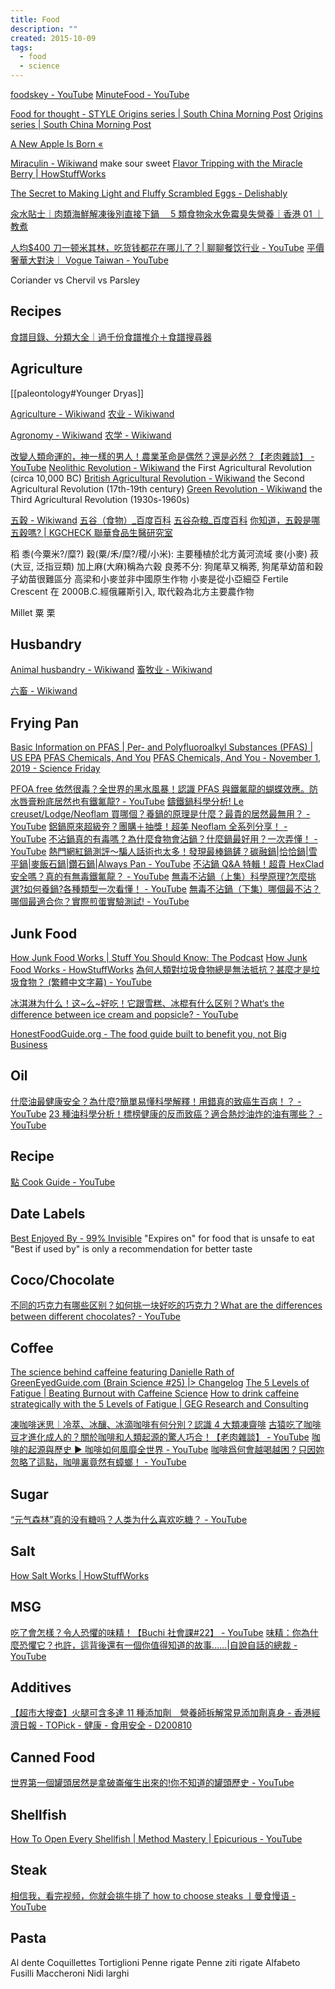 ```yaml
---
title: Food
description: ""
created: 2015-10-09
tags:
  - food
  - science
---
```


[foodskey - YouTube](https://www.youtube.com/channel/UCWUq6teKH18Iwuh41D75sQg)
[MinuteFood - YouTube](https://www.youtube.com/@MinuteFood)

[Food for thought - STYLE Origins series | South China Morning Post](https://series.scmp.com/style/food-origins/)
[Origins series | South China Morning Post](https://www.scmp.com/magazines/style/topics/origins-series)

[A New Apple Is Born «](http://www.sporkful.com/a-new-apple-is-born/)

[Miraculin - Wikiwand](https://www.wikiwand.com/en/Miraculin) make sour sweet
[Flavor Tripping with the Miracle Berry | HowStuffWorks](https://shows.howstuffworks.com/foodstuff/miracle-fruit.htm)

[The Secret to Making Light and Fluffy Scrambled Eggs - Delishably](https://delishably.com/dairy/Secret-to-Light-and-Fluffy-Scrambled-Eggs)

[汆水貼士｜肉類海鮮解凍後別直接下鍋　 5 類食物汆水免霉臭失營養｜香港 01 ｜教煮](https://www.hk01.com/%E6%95%99%E7%85%AE/668384/)

[人均$400 刀一顿米其林，吃货钱都花在哪儿了？| 聊聊餐饮行业 - YouTube](https://www.youtube.com/watch?v=JFETIGpijx4)
[平價奢華大對決｜ Vogue Taiwan - YouTube](https://www.youtube.com/playlist?list=PLOAJtSxO04pwvh9yOHhFISX01Zsq_NmoA)

Coriander vs Chervil vs Parsley

## Recipes

[食譜目錄、分類大全｜過千份食譜推介＋食譜搜尋器](https://www.hk01.com/%E6%95%99%E7%85%AE/393455/%E9%A3%9F%E8%AD%9C%E7%9B%AE%E9%8C%84-%E5%88%86%E9%A1%9E%E5%A4%A7%E5%85%A8-%E9%81%8E%E5%8D%83%E4%BB%BD%E9%A3%9F%E8%AD%9C%E6%8E%A8%E4%BB%8B-%E9%A3%9F%E8%AD%9C%E6%90%9C%E5%B0%8B%E5%99%A8)

## Agriculture

[[paleontology#Younger Dryas]]

[Agriculture - Wikiwand](https://www.wikiwand.com/en/Agriculture)
[农业 - Wikiwand](https://www.wikiwand.com/zh/%E5%86%9C%E4%B8%9A)

[Agronomy - Wikiwand](https://www.wikiwand.com/en/Agronomy)
[农学 - Wikiwand](https://www.wikiwand.com/zh/%E5%86%9C%E5%AD%A6)

[改變人類命運的，神一樣的男人！農業革命是偶然？還是必然？【老肉雜談】 - YouTube](https://www.youtube.com/watch?v=AF_vU7flswM)
[Neolithic Revolution - Wikiwand](https://www.wikiwand.com/en/First_Agricultural_Revolution) the First Agricultural Revolution (circa 10,000 BC)
[British Agricultural Revolution - Wikiwand](https://www.wikiwand.com/en/British_Agricultural_Revolution) the Second Agricultural Revolution (17th-19th century)
[Green Revolution - Wikiwand](https://www.wikiwand.com/en/Third_Agricultural_Revolution)
the Third Agricultural Revolution (1930s-1960s)

[五穀 - Wikiwand](https://www.wikiwand.com/zh-hant/%E4%BA%94%E8%B0%B7)
[五谷（食物）\_百度百科](https://baike.baidu.com/item/%E4%BA%94%E8%B0%B7/92646)
[五谷杂粮\_百度百科](https://baike.baidu.com/item/%E4%BA%94%E8%B0%B7%E6%9D%82%E7%B2%AE)
[你知道，五穀是哪五穀嗎? | KGCHECK 聯華食品生醫研究室](https://shop.kgcheck.com.tw/cc-26232)

稻
黍(今粟米?/糜?)
穀(粟/禾/糜?/稷/小米): 主要種植於北方黃河流域
麥(小麥)
菽(大豆, 泛指豆類)
加上麻(大麻)稱為六穀
良莠不分: 狗尾草又稱莠, 狗尾草幼苗和穀子幼苗很難區分
高梁和小麥並非中國原生作物
小麥是從小亞細亞 Fertile Crescent 在 2000B.C.經俄羅斯引入, 取代穀為北方主要農作物

Millet 粟 栗

## Husbandry

[Animal husbandry - Wikiwand](https://www.wikiwand.com/en/Husbandry)
[畜牧业 - Wikiwand](https://www.wikiwand.com/zh/%E7%95%9C%E7%89%A7%E4%B8%9A)

[六畜 - Wikiwand](https://www.wikiwand.com/zh/%E5%85%AD%E7%95%9C)

## Frying Pan

[Basic Information on PFAS | Per- and Polyfluoroalkyl Substances (PFAS) | US EPA](https://www.epa.gov/pfas/basic-information-pfas)
[PFAS Chemicals, And You](https://www.sciencefriday.com/segments/pfas-dupont-lawsuit-robert-bilott/)
[PFAS Chemicals, And You - November 1, 2019 - Science Friday](https://www.sciencefriday.com/episodes/november-1-2019/)

[PFOA free 依然很毒？全世界的黑水風暴！認識 PFAS 與鐵氟龍的蝴蝶效應。防水唇膏粉底居然也有鐵氟龍? - YouTube](https://www.youtube.com/watch?v=Q5PL6f96Gpc)
[鑄鐵鍋科學分析! Le creuset/Lodge/Neoflam 買哪個？養鍋的原理是什麼？最貴的居然最無用？ - YouTube](https://www.youtube.com/watch?v=Sg3xo5H7SOw)
[鋁鍋原來超級夯？團購＋抽獎！超美 Neoflam 全系列分享！ - YouTube](https://www.youtube.com/watch?v=KXNclJJuV8w)
[不沾鍋真的有毒嗎？為什麼食物會沾鍋？什麼鍋最好用？一次弄懂！ - YouTube](https://www.youtube.com/watch?v=5ZekTczvMhQ)
[熱門網紅鍋測評～騙人話術也太多！發現最棒鍋鏟？碳融鍋|恰恰鍋|雪平鍋|麥飯石鍋|鑽石鍋|Always Pan - YouTube](https://www.youtube.com/watch?v=0NOOxUbGViY)
[不沾鍋 Q&A 特輯！超貴 HexClad 安全嗎？真的有無毒鐵氟龍？ - YouTube](https://www.youtube.com/watch?v=dBxKJCD1kck)
[無毒不沾鍋（上集）科學原理?怎麼挑選?如何養鍋?各種類型一次看懂！ - YouTube](https://www.youtube.com/watch?v=wn1c2Vu2PyQ)
[無毒不沾鍋（下集）哪個最不沾？哪個最適合你？實際煎蛋實驗測試! - YouTube](https://www.youtube.com/watch?v=3hRh0Bqj3gE)

## Junk Food

[How Junk Food Works | Stuff You Should Know: The Podcast](http://www.stuffyoushouldknow.com/podcasts/how-junk-food-works/)
[How Junk Food Works - HowStuffWorks](http://recipes.howstuffworks.com/junk-food.htm)
[為何人類對垃圾食物總是無法抵抗？甚麼才是垃圾食物？ (繁體中文字幕) - YouTube](https://www.youtube.com/watch?v=RsZClJYRgjU)

[冰淇淋为什么！这~么~好吃！它跟雪糕、冰棍有什么区别？What‘s the difference between ice cream and popsicle? - YouTube](https://www.youtube.com/watch?v=GSZConJZnLI)

[HonestFoodGuide.org - The food guide built to benefit you, not Big Business](http://www.honestfoodguide.org/)

## Oil

[什麼油最健康安全？為什麼?簡單易懂科學解釋！用錯真的致癌生百病！？ - YouTube](https://www.youtube.com/watch?v=rE4oIAZba6Y)
[23 種油科學分析！標榜健康的反而致癌？適合熱炒油炸的油有哪些？ - YouTube](https://www.youtube.com/watch?v=1gAfVrEkGyU)

## Recipe

[點 Cook Guide - YouTube](https://www.youtube.com/channel/UCXnWjmQ8BDE0sDIeZLK5yJg)

## Date Labels

[Best Enjoyed By - 99% Invisible](http://99percentinvisible.org/episode/best-enjoyed-by/)
"Expires on" for food that is unsafe to eat
"Best if used by" is only a recommendation for better taste

## Coco/Chocolate

[不同的巧克力有哪些区别？如何挑一块好吃的巧克力？What are the differences between different chocolates? - YouTube](https://www.youtube.com/watch?v=NDmvwD9yzpc)

## Coffee

[The science behind caffeine featuring Danielle Rath of GreenEyedGuide.com (Brain Science #25) |> Changelog](https://changelog.com/brainscience/25)
[The 5 Levels of Fatigue | Beating Burnout with Caffeine Science](https://greeneyedguide.com/5-levels-of-fatigue/)
[How to drink caffeine strategically with the 5 Levels of Fatigue | GEG Research and Consulting](https://greeneyedguide.com/2019/09/10/how-to-find-the-best-energy-drink-using-the-5-levels-of-fatigue/)

[凍咖啡迷思｜冷萃、冰釀、冰滴咖啡有何分別？認識 4 大類凍齋啡](https://www.hk01.com/%E6%95%99%E7%85%AE/545461)
[古猿吃了咖啡豆才進化成人的？關於咖啡和人類起源的驚人巧合！【老肉雜談】 - YouTube](https://www.youtube.com/watch?v=SVVc2wL1bxQ)
[咖啡的起源與歷史 ▶ 咖啡如何風靡全世界 - YouTube](https://www.youtube.com/watch?v=bssAuB7zIzk)
[咖啡爲何會越喝越困？只因妳忽略了這點，咖啡裏竟然有蟑螂！ - YouTube](https://www.youtube.com/watch?v=TIM8ZJ-8z1E)

## Sugar

[“元气森林”真的没有糖吗？人类为什么喜欢吃糖？ - YouTube](https://www.youtube.com/watch?v=sNQ8uAAIHnc)

## Salt

[How Salt Works | HowStuffWorks](https://science.howstuffworks.com/innovation/edible-innovations/salt.htm/printable)

## MSG

[吃了會怎樣？令人恐懼的味精！【Buchi 社會課#22】 - YouTube](https://www.youtube.com/watch?v=zVhXnvlkAGc)
[味精：你為什麼恐懼它？也許，這背後還有一個你值得知道的故事……|自說自話的總裁 - YouTube](https://www.youtube.com/watch?v=HvRX2KL-66E)

## Additives

[【超市大搜查】火腿可含多達 11 種添加劑　營養師拆解常見添加劑真身 - 香港經濟日報 - TOPick - 健康 - 食用安全 - D200810](https://topick.hket.com/article/2718206/?r=mcsdfb)

## Canned Food

[世界第一個罐頭居然是拿破崙催生出來的!你不知道的罐頭歷史 - YouTube](https://www.youtube.com/watch?v=cMMHU25WZpY)

## Shellfish

[How To Open Every Shellfish | Method Mastery | Epicurious - YouTube](https://www.youtube.com/watch?v=hJTy_8Dtbsc)

## Steak

[相信我，看完视频，你就会挑牛排了 how to choose steaks 丨曼食慢语 - YouTube](https://www.youtube.com/watch?v=qCZZnTLYkY4)

## Pasta

Al dente
Coquillettes
Tortiglioni
Penne rigate
Penne ziti rigate
Alfabeto
Fusilli
Maccheroni
Nidi larghi
